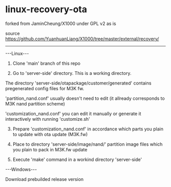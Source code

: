 # linux-recovery-ota
forked from JaminCheung/X1000 under GPL v2 as is

source https://github.com/YuanhuanLiang/X1000/tree/master/external/recovery/

---

---Linux---

1. Clone 'main' branch of this repo

2. Go to 'server-side' directory. This is a working directory.

The directory 'server-side/otapackage/customer/generated' contains pregenerated config files for M3K fw.

'partition_nand.conf' usually doesn't need to edit (it allready corresponds to M3K nand partition scheme)

'customization_nand.conf' you can edit it manually or generate it interactively with running 'customize.sh' 

3. Prepare 'customization_nand.conf' in accordance which parts you plain to update with ota update (M3K.fw)

4. Place to directory 'server-side/image/nand/' partition image files which you plain to pack in M3K.fw update

5. Execute 'make' command in a workind directory 'server-side'



---Windows---

Download prebuilded release version


